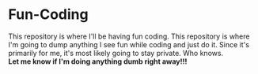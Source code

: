 # Fun-Coding
This repository is where I'll be having fun coding. This repository is where I'm going to dump anything I see fun while coding and just do it. Since it's primarily for me, it's most likely going to stay private. Who knows.  
**Let me know if I'm doing anything dumb right away!!!**
